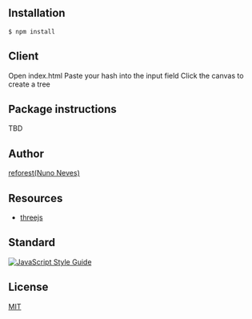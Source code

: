 ## Installation
```command
$ npm install
```

## Client
Open index.html
Paste your hash into the input field
Click the canvas to create a tree

## Package instructions
TBD

## Author
[reforest(Nuno Neves)](https://github.com/reforest)

## Resources
- [threejs](https://threejs.org/)

## Standard

[![JavaScript Style Guide](https://cdn.rawgit.com/standard/standard/master/badge.svg)](https://github.com/standard/standard)

## License
[MIT](https://github.com/reforest/celadon/blob/master/LICENSE)
